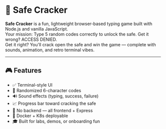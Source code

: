 # 🔐 Safe Cracker

**Safe Cracker** is a fun, lightweight browser-based typing game built with Node.js and vanilla JavaScript.  
Your mission: Type 5 random codes correctly to unlock the safe. Get it wrong? ACCESS DENIED.  
Get it right? You'll crack open the safe and win the game — complete with sounds, animation, and retro terminal vibes.

---

## 🎮 Features

- ✅ Terminal-style UI
- 🔢 Randomized 6-character codes
- 🔊 Sound effects (typing, success, failure)
- 📈 Progress bar toward cracking the safe
- 🧠 No backend — all frontend + Express
- 🐳 Docker + K8s deployable
- 🎓 Built for labs, demos, or onboarding fun
